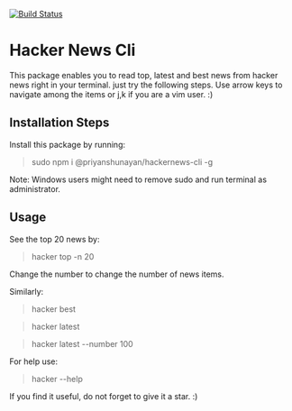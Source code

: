 [![Build Status](https://travis-ci.com/priyanshunayan/hacker-news-cli.svg?branch=master)](https://travis-ci.com/priyanshunayan/hacker-news-cli)


# Hacker News Cli

This package enables you to read top, latest and best news from hacker news right in your terminal. just try the following steps. Use arrow keys to navigate among the items or j,k if you are a vim user. :) 

## Installation Steps

Install this package by running:
> sudo npm i @priyanshunayan/hackernews-cli -g

Note: Windows users might need to remove sudo and run terminal as administrator.

## Usage

See the top 20 news by:
> hacker top -n 20

Change the number to change the number of news items.

Similarly:

> hacker best

> hacker latest

> hacker latest --number 100


For help use:

> hacker --help


If you find it useful, do not forget to give it a star. :)
